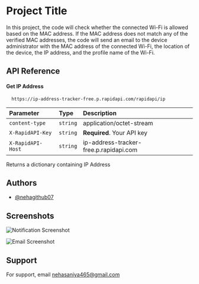 
# Project Title

In this project, the code will check whether the connected Wi-Fi is allowed based on the MAC address. If the MAC address does not match any of the verified MAC addresses, the code will send an email to the device administrator with the MAC address of the connected Wi-Fi, the location of the device, the IP address, and the profile name of the Wi-Fi.


## API Reference

#### Get IP Address

```http
  https://ip-address-tracker-free.p.rapidapi.com/rapidapi/ip
```

| Parameter | Type     | Description                |
| :-------- | :------- | :------------------------- |
| `content-type` | `string` | application/octet-stream |
| `X-RapidAPI-Key` | `string` | **Required**. Your API key |
| `X-RapidAPI-Host` | `string` | ip-address-tracker-free.p.rapidapi.com |

Returns a dictionary containing IP Address

## Authors

- [@nehagithub07](https://github.com/nehagithub07)


## Screenshots

![Notification Screenshot](https://drive.google.com/uc?export=view&id=1PUxDsqaGXysh2uPny2Ff1IfZsIRAvKSy)

![Email Screenshot](https://drive.google.com/uc?export=view&id=1ZO5ilQTV-dB3mTECtSP6B2VOlNRvmYIX)

## Support

For support, email nehasaniya465@gmail.com
